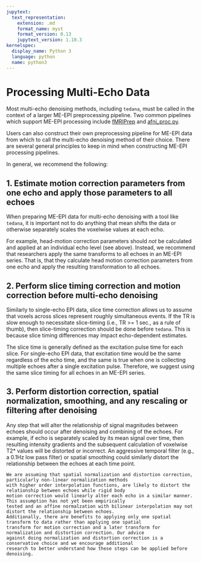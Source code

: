 ```yaml
---
jupytext:
  text_representation:
    extension: .md
    format_name: myst
    format_version: 0.13
    jupytext_version: 1.10.3
kernelspec:
  display_name: Python 3
  language: python
  name: python3
---
```


# Processing Multi-Echo Data

Most multi-echo denoising methods, including `tedana`,
must be called in the context of a larger ME-EPI preprocessing pipeline.
Two common pipelines which support ME-EPI processing include
[fMRIPrep](https://fmriprep.readthedocs.io) and
[afni_proc.py](https://afni.nimh.nih.gov/pub/dist/doc/program_help/afni_proc.py.html).

Users can also construct their own preprocessing pipeline for ME-EPI data from which to call the
multi-echo denoising method of their choice.
There are several general principles to keep in mind when constructing ME-EPI processing pipelines.

In general, we recommend the following:


## 1. Estimate motion correction parameters from one echo and apply those parameters to all echoes

When preparing ME-EPI data for multi-echo denoising with a tool like `tedana`,
it is important not to do anything that mean shifts the data or otherwise separately
scales the voxelwise values at each echo.

For example, head-motion correction parameters should *not* be calculated and applied at an
individual echo level (see above).
Instead, we recommend that researchers apply the same transforms to all echoes in an ME-EPI series.
That is, that they calculate head motion correction parameters from one echo
and apply the resulting transformation to all echoes.


## 2. Perform slice timing correction and motion correction **before** multi-echo denoising

Similarly to single-echo EPI data, slice time correction allows us to assume that voxels across
slices represent roughly simultaneous events.
If the TR is slow enough to necessitate slice-timing (i.e., TR >= 1 sec., as a rule of thumb), then
slice-timing correction should be done before `tedana`.
This is because slice timing differences may impact echo-dependent estimates.

The slice time is generally defined as the excitation pulse time for each slice.
For single-echo EPI data, that excitation time would be the same regardless of the echo time,
and the same is true when one is collecting multiple echoes after a single excitation pulse.
Therefore, we suggest using the same slice timing for all echoes in an ME-EPI series.


## 3. Perform distortion correction, spatial normalization, smoothing, and any rescaling or filtering **after** denoising

Any step that will alter the relationship of signal magnitudes between echoes should occur after denoising and combining
of the echoes. For example, if echo is separately scaled by its mean signal over time, then resulting intensity gradients
and the subsequent calculation of voxelwise T2* values will be distorted or incorrect. An aggressive temporal filter
(e.g., a 0.1Hz low pass filter) or spatial smoothing could similarly distort the relationship between the echoes at each
time point.

```{note}
We are assuming that spatial normalization and distortion correction, particularly non-linear normalization methods
with higher order interpolation functions, are likely to distort the relationship between echoes while rigid body
motion correction would linearly alter each echo in a similar manner. This assumption has not yet been empirically
tested and an affine normalzation with bilinear interpolation may not distort the relationship between echoes.
Additionally, there are benefits to applying only one spatial transform to data rather than applying one spatial
transform for motion correction and a later transform for normalization and distortion correction. Our advice
against doing normalization and distortion correction is a conservative choice and we encourage additional
research to better understand how these steps can be applied before denoising.
```
